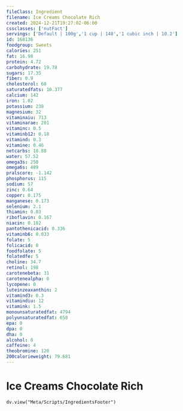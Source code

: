 ```yaml
---
fileClass: Ingredient
filename: Ice Creams Chocolate Rich
created: 2024-12-21T19:27:02-06:00
cssclasses: ['nutFact']
servings: ['Default | 100g','1 cup | 148','1 cubic inch | 10.2']
id: 168136
foodgroup: Sweets
calories: 251
fat: 16.98
protein: 4.72
carbohydrate: 19.78
sugars: 17.35
fiber: 0.9
cholesterol: 60
saturatedfats: 10.377
calcium: 142
iron: 1.02
potassium: 238
magnesium: 32
vitaminaiu: 713
vitaminarae: 201
vitaminc: 0.5
vitaminb12: 0.18
vitamind: 0.3
vitamine: 0.46
netcarbs: 18.88
water: 57.52
omega3s: 250
omega6s: 409
pralscore: -1.142
phosphorus: 115
sodium: 57
zinc: 0.64
copper: 0.175
manganese: 0.173
selenium: 2.1
thiamin: 0.03
riboflavin: 0.167
niacin: 0.182
pantothenicacid: 0.336
vitaminb6: 0.033
folate: 5
folicacid: 0
foodfolate: 5
folatedfe: 5
choline: 34.7
retinol: 198
carotenebeta: 31
carotenealpha: 0
lycopene: 0
luteinzeaxanthin: 2
vitamind3: 0.3
vitamindiu: 12
vitamink: 1.5
monounsaturatedfat: 4794
polyunsaturatedfat: 658
epa: 0
dpa: 0
dha: 0
alcohol: 0
caffeine: 4
theobromine: 120
200calorieweight: 79.681
---
```


# Ice Creams Chocolate Rich

```dataviewjs
dv.view("Meta/Scripts/IngredientsFooter")
```